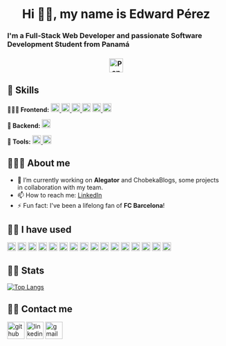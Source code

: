 <h1 align='center'>Hi 👋🏼, my name is Edward Pérez</h1>

### I'm a Full-Stack Web Developer and passionate Software Development Student from Panamá <h3 align='center'><img alt="Panama Flag" style='height: 2rem' src='https://upload.wikimedia.org/wikipedia/commons/a/ab/Flag_of_Panama.svg'></h3>

## 🦾 Skills
**👨🏻‍🎨 Frontend:**
<a href="https://reactjs.org/" target="_blank">
  <img src="https://cdn.jsdelivr.net/npm/simple-icons@3.0.1/icons/react.svg" alt="React" height="20" />
</a>
<a href="https://www.typescriptlang.org/" target="_blank">
  <img src="https://cdn.jsdelivr.net/npm/simple-icons@3.0.1/icons/typescript.svg" alt="TypeScript" height="20" />
</a>
<a href="https://developer.mozilla.org/en-US/docs/Web/JavaScript" target="_blank">
  <img src="https://cdn.jsdelivr.net/npm/simple-icons@3.0.1/icons/javascript.svg" alt="JavaScript" height="20" />
</a>
<a href="https://tailwindcss.com/" target="_blank"><img src="https://cdn.jsdelivr.net/npm/simple-icons@3.0.1/icons/tailwindcss.svg" alt="Tailwind CSS" height="20" /></a>
<a href="https://developer.mozilla.org/en-US/docs/Web/HTML" target="_blank">
  <img src="https://cdn.jsdelivr.net/npm/simple-icons@3.0.1/icons/html5.svg" alt="HTML" height="20" />
</a>
<a href="https://developer.mozilla.org/en-US/docs/Web/CSS" target="_blank">
  <img src="https://cdn.jsdelivr.net/npm/simple-icons@3.0.1/icons/css3.svg" alt="CSS" height="20" />
</a>

**👥 Backend:**
<a href="https://www.python.org/" target="_blank">
  <img src="https://cdn.jsdelivr.net/npm/simple-icons@3.0.1/icons/python.svg" alt="Python" height="20" />
</a>

**🔧 Tools:**
<a href="https://git-scm.com/" target="_blank">
  <img src="https://cdn.jsdelivr.net/npm/simple-icons@3.0.1/icons/git.svg" alt="Git" height="20" />
</a>
<a href="https://www.notion.so/" target="_blank">
  <img src="https://cdn.jsdelivr.net/npm/simple-icons@3.0.1/icons/notion.svg" alt="Notion" height="20" />
</a>


## 🙋🏻‍♂️ About me

- 🔭 I’m currently working on **Alegator** and ChobekaBlogs, some projects in collaboration with my team.
- 📫 How to reach me: [LinkedIn](https://www.linkedin.com/in/edwardperxz/)
- ⚡ Fun fact: I've been a lifelong fan of **FC Barcelona**!

## 👴🏻 I have used
<a href="https://reactjs.org/" target="_blank"><img src="https://cdn.jsdelivr.net/npm/simple-icons@3.0.1/icons/react.svg" alt="React" height="20" /></a> <a href="https://angular.io/" target="_blank"><img src="https://cdn.jsdelivr.net/npm/simple-icons@3.0.1/icons/angular.svg" alt="Angular" height="20" /></a> <a href="https://www.typescriptlang.org/" target="_blank"><img src="https://cdn.jsdelivr.net/npm/simple-icons@3.0.1/icons/typescript.svg" alt="TypeScript" height="20" /></a> <a href="https://developer.mozilla.org/en-US/docs/Web/JavaScript" target="_blank"><img src="https://cdn.jsdelivr.net/npm/simple-icons@3.0.1/icons/javascript.svg" alt="JavaScript" height="20" /></a> <a href="https://developer.mozilla.org/en-US/docs/Web/HTML" target="_blank"><img src="https://cdn.jsdelivr.net/npm/simple-icons@3.0.1/icons/html5.svg" alt="HTML" height="20" /></a> <a href="https://tailwindcss.com/" target="_blank"><img src="https://cdn.jsdelivr.net/npm/simple-icons@3.0.1/icons/tailwindcss.svg" alt="Tailwind CSS" height="20" /></a> <a href="https://www.python.org/" target="_blank"><img src="https://cdn.jsdelivr.net/npm/simple-icons@3.0.1/icons/python.svg" alt="Python" height="20" /></a> <a href="https://www.oracle.com/java/" target="_blank"><img src="https://cdn.jsdelivr.net/npm/simple-icons@3.0.1/icons/java.svg" alt="Java" height="20" /></a> <a href="https://isocpp.org/" target="_blank"><img src="https://cdn.jsdelivr.net/npm/simple-icons@3.0.1/icons/cplusplus.svg" alt="C++" height="20" /></a> <a href="https://en.wikipedia.org/wiki/C_(programming_language)" target="_blank"><img src="https://cdn.jsdelivr.net/npm/simple-icons@3.0.1/icons/c.svg" alt="C" height="20" /></a> <a href="https://docs.microsoft.com/en-us/dotnet/csharp/" target="_blank"><img src="https://cdn.jsdelivr.net/npm/simple-icons@3.0.1/icons/csharp.svg" alt="C#" height="20" /></a> <a href="https://www.json.org/" target="_blank"><img src="https://cdn.jsdelivr.net/npm/simple-icons@3.0.1/icons/json.svg" alt="JSON" height="20" /></a> <a href="https://www.mysql.com/products/workbench/" target="_blank"><img src="https://cdn.jsdelivr.net/npm/simple-icons@3.0.1/icons/mysql.svg" alt="MySQL Workbench" height="20" /></a> <a href="https://git-scm.com/" target="_blank"><img src="https://cdn.jsdelivr.net/npm/simple-icons@3.0.1/icons/git.svg" alt="Git" height="20" /></a> <a href="https://aws.amazon.com/" target="_blank"><img src="https://cdn.jsdelivr.net/npm/simple-icons@3.0.1/icons/amazonaws.svg" alt="AWS" height="20" /></a> <a href="https://www.blender.org/" target="_blank"><img src="https://cdn.jsdelivr.net/npm/simple-icons@3.0.1/icons/blender.svg" alt="Blender" height="20" /></a>

## 🕴🏻 Stats
[![Top Langs](https://github-readme-stats.vercel.app/api/top-langs/?username=edwardperxz)](https://github.com/anuraghazra/github-readme-stats)

## 🤳🏻 Contact me
[<img src='https://cdn.jsdelivr.net/npm/simple-icons@3.0.1/icons/github.svg' alt='github' height='40'>](https://github.com/edwardperxz)  [<img src='https://cdn.jsdelivr.net/npm/simple-icons@3.0.1/icons/linkedin.svg' alt='linkedin' height='40'>](https://www.linkedin.com/in/edwardperxz/)  [<img src='https://cdn.jsdelivr.net/npm/simple-icons@3.0.1/icons/gmail.svg' alt='gmail' height='40'>](mailto:edwardpereztapia@gmail.com)
